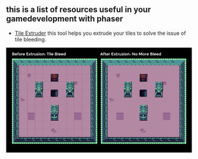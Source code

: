 ## this is a list of resources useful in your gamedevelopment with phaser

* [Tile Extruder][te] this tool helps you extrude your tiles to solve the issue of tile bleeding.

![Tile Extruder Example](https://raw.githubusercontent.com/sporadic-labs/tile-extruder/master/images/demo.png "Tile Extruder")

[te]: https://github.com/sporadic-labs/tile-extruder
